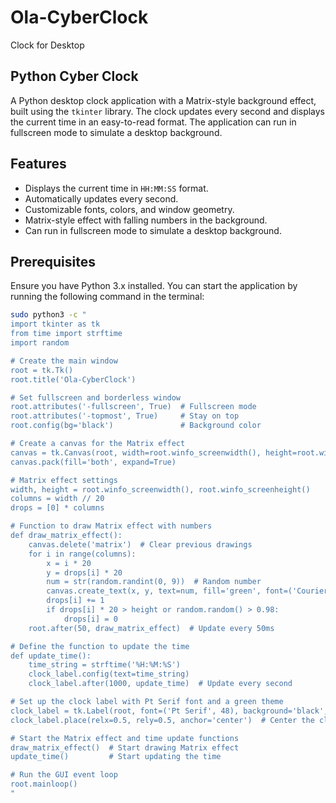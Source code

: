 # Ola-CyberClock
Clock for Desktop

## Python Cyber Clock 

A Python desktop clock application with a Matrix-style background effect, built using the `tkinter` library. The clock updates every second and displays the current time in an easy-to-read format. The application can run in fullscreen mode to simulate a desktop background.

## Features
- Displays the current time in `HH:MM:SS` format.
- Automatically updates every second.
- Customizable fonts, colors, and window geometry.
- Matrix-style effect with falling numbers in the background.
- Can run in fullscreen mode to simulate a desktop background.

## Prerequisites

Ensure you have Python 3.x installed. You can start the application by running the following command in the terminal:

```bash
sudo python3 -c "
import tkinter as tk
from time import strftime
import random

# Create the main window
root = tk.Tk()
root.title('Ola-CyberClock')

# Set fullscreen and borderless window
root.attributes('-fullscreen', True)  # Fullscreen mode
root.attributes('-topmost', True)     # Stay on top
root.config(bg='black')               # Background color

# Create a canvas for the Matrix effect
canvas = tk.Canvas(root, width=root.winfo_screenwidth(), height=root.winfo_screenheight(), bg='black', highlightthickness=0)
canvas.pack(fill='both', expand=True)

# Matrix effect settings
width, height = root.winfo_screenwidth(), root.winfo_screenheight()
columns = width // 20
drops = [0] * columns

# Function to draw Matrix effect with numbers
def draw_matrix_effect():
    canvas.delete('matrix')  # Clear previous drawings
    for i in range(columns):
        x = i * 20
        y = drops[i] * 20
        num = str(random.randint(0, 9))  # Random number
        canvas.create_text(x, y, text=num, fill='green', font=('Courier', 16), tags='matrix')
        drops[i] += 1
        if drops[i] * 20 > height or random.random() > 0.98:
            drops[i] = 0
    root.after(50, draw_matrix_effect)  # Update every 50ms

# Define the function to update the time
def update_time():
    time_string = strftime('%H:%M:%S')
    clock_label.config(text=time_string)
    clock_label.after(1000, update_time)  # Update every second

# Set up the clock label with Pt Serif font and a green theme
clock_label = tk.Label(root, font=('Pt Serif', 48), background='black', foreground='green')
clock_label.place(relx=0.5, rely=0.5, anchor='center')  # Center the clock in the window

# Start the Matrix effect and time update functions
draw_matrix_effect()  # Start drawing Matrix effect
update_time()         # Start updating the time

# Run the GUI event loop
root.mainloop()
"
